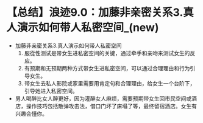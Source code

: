 # 【总结】浪迹9.0：加藤非亲密关系3.真人演示如何带人私密空间_(new)

-   加藤非亲密关系3.真人演示如何带人私密空间
    1.  服從性测试是带女生进私密空间的关键，通过牵手和亲吻来测试女生的反应。
    2.  有预期和无预期两种方式带女生进私密空间，可以通过合理理由和行为引导女生。
    3.  带女生去私人影院或家里需要用肯定句和合理理由，给女生一个台阶下，引导她进入私密空间。
-   男人喝醉比女人醉更好，因为灌醉女人麻烦，需要预期带女生回市民空间或酒店，操作技巧包括散弹攻击法，借口门坏了床塌了等，最终留宿酒店。女生有兴趣会懂你。